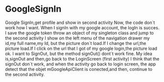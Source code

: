 # GoogleSignIn
Google SignIn,get profile and show in second activity
Now, the code don`t work how I want. When I signIn with my google account, the logIn is succes.
I save the google token throw an object of my singleton class and jump to the second activity
I show on the left menu of the navigation drawer my id,my full name,my Id, but the picture don´t load.If I change the url,the picture load.If I click on the url that I got of my google login,the picture load ok.
I want to SignOut, but the method signOut() dont´t work fine. My idea is,signOut and then,go back to the LoginScreen (first activity)
I think that the signOut don´t work, and when the activity go back to login screen, the app detect that the objet mGoogleApiClient is conected,and then, continue to the second activity.

